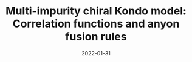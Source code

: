 ---
title: "Multi-impurity chiral Kondo model: Correlation functions and anyon fusion rules"
date: 2022-01-31
authors: D. Gabay, C. Han, <b>PLSL</b>, I. Affleck, and <b> PLSL</b>
arxiv_link: https://arxiv.org/abs/2109.00026
pub_link: https://journals.aps.org/prb/abstract/10.1103/PhysRevB.105.035151
magazine: PRB
tags: 
    - quasiparticle fractionalization
    - quantum computing
---